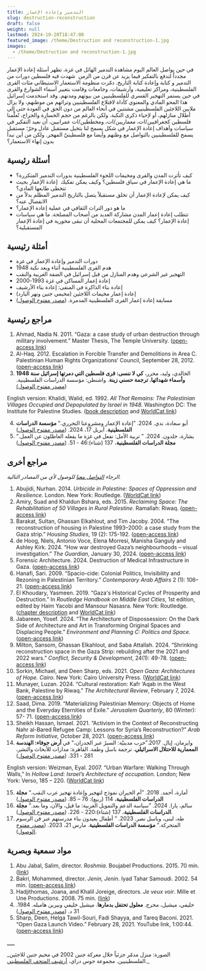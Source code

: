 ```yaml
---
title: التدمير وإعادة الإعمار
slug: destruction-reconstruction
draft: false
weight: null
lastmod: 2024-10-20T18:47:00
featured_image: /theme/Destruction and reconstruction-1.jpg
images:
  - /theme/Destruction and reconstruction-1.jpg
---
```

في حين يواصل العالم اليوم مشاهدة التدمير ‏الهائل في غزة، تظهر أسئلة إعادة الإعمار مجدداً لتدفع بالتفكير فيما يزيد عن قرن من الزمن  شهدت فيه فلسطين دورات من التدمير و كتابة وإعادة كتابة التاريخ. دمّرت منظومة الاستعمار الاستيطاني مئات القرى الفلسطينية، ومراكز تعليمية، وأرشيفات، وجامعات وقامت بتغيير أسماء الشوارع والقرى في حين يستمر التهجير القسري للفلسطينيين من بيوتهم ومدنهم. وقد استخدمت إسرائيل هذا المحو المادي والمعنوي كأداة لاقتلاع الفلسطينيين وتراثهم من موطنهم، ولا يزال ملايين اللاجئين الفلسطينيين مشتتين في أنحاء العالم من دون الحق في العودة حتى إلى أطلال منازلهم، أو لإحياء ذكرى النكبة. ولكن بالرغم من حجم الخسارة والجراح، تُعلّمنا فلسطين كجغرافيين/ات، معماريين/ات، ومخططين/ات عمرانيين، أن نعيد التفكير في سياسات وأهداف إعادة الإعمار في شكل يسمح لنا بتخيل مستقبل عادل وحرّ؛ مستقبل يسمح للفلسطينيين بالتواصل مع وطنهم وأيضا مع فلسطينيّ المهجر. ولكن من أين نبدأ بدون إنهاء الاستعمار؟

## أسئلة رئيسية

- كيف تأثرت المدن والقرى ومخيمات اللجوء الفلسطينية بدورات التدمير المتكررة؟
- ما هي إعادة الإعمار في سياق فلسطين؟ وكيف يمكن تفكيك  إعادة الإعمار بحيث تتخطى طابعها المادي؟
- كيف يمكن لإعادة الإعمار أن تخلق مستقبلاً يتصل بالتاريخ التدمير المظلم بدلاً من الانفصال عنه؟
- ما هو دور التراث الثقافي في عملية إعادة الإعمار؟
- تتطلب إعادة إعمار المدن مشاركة العديد من أصحاب المصلحة. ما هي سياسات إعادة الإعمار؟ كيف يمكن للمجتمعات المحلية أن تبقى محورية في إعادة الإعمار المستقبلية؟

## أمثلة رئيسية

- دورات التدمير وإعادة الإعمار في غزة
- هدم القرى الفلسطينية أثناء وبعد نكبة 1948
- التهجير غير الشرعي وهدم المنازل من قبل إسرائيل في الضفة الغربية والنقب
- إعادة إعمار المساكن في غزة 1993-2000
- إعادة بناء الذاكرة في المنفى: إعادة بناء الأرشيف
- إعادة إعمار مخيمات اللاجئين (مخيمي جنين ونهر البارد)
- مسابقة إعادة إعمار القرى الفلسطينية المدمرة. ([مصدر مفتوح الوصول](https://www.plands.org/en/competition-news))

## مراجع رئيسية

1. Ahmad, Nadia N. 2011. “Gaza: a case study of urban destruction through military involvement.” Master Thesis, The Temple University. ([open-access link](https://scholarshare.temple.edu/bitstream/handle/20.500.12613/645/Ahmad_temple_0225M_10714.pdf?sequence=1&isAllowed=y))
2. Al-Haq. 2012. Escalation in Forcible Transfer and Demolitions in Area C. Palestinian Human Rights Organizations’ Council, September 28, 2012. ([open-access link](https://docslib.org/doc/2743276/escalation-in-forcible-transfer-and-demolitions-in-area-c-al-haq-on))
3. الخالدي، وليد، محرر، **كي لا ننسى: قرى فلسطين التي دمرتها إسرائيل سنة 1948 وأسماء شهدائها. ترجمة حسني زينة**. واشنطن: مؤسسة الدراسات الفلسطينية. ([مصدر مفتوح الوصول)](https://archive.org/details/1948_20221204/page/n9/mode/2up)

English version: Khalidi, Walid, ed. 1992. _All That Remains: The Palestinian Villages Occupied and Depopulated by Israel in 1948._ Washington DC: The Institute for Palestine Studies. ([book description](https://www.palestine-studies.org/en/node/1649445) and [WorldCat link](https://search.worldcat.org/title/25632612))

4. أبو سعادة، ندي. 2024. ”إعادة الإعمار ومشروعنا التحرري.“ **مؤسسة الدراسات الفلسطينية**. أبريل 17، 2024. ([مصدر مفتوح الوصول](https://www.palestine-studies.org/ar/node/1655449))
5. بشارة، خلدون. 2024. ” تربية الأمل: نفعل في غزة ما يفعله العاطلون عن العمل.“ **مجلة الدراسات الفلسطينية**، 137 (شتاء):46 - 51. ([مصدر مفتوح الوصول](https://www.palestine-studies.org/ar/node/1654963))

## 

## مراجع أخرى

_الرجاء&#160;[التواصل معنا](https://palestine.araburbanism.com/ar/contact/)&#160;للوصول لأي من المصادر التالية._

1. Abujidi, Nurhan. 2014. _Urbicide in Palestine: Spaces of Oppression and Resilience._ London. New York: Routledge. ([WorldCat link](https://search.worldcat.org/title/863043800))
2. Amiry, Suad and Khaldun Bshara, eds. 2015. _Reclaiming Space: The Rehabilitation of 50 Villages in Rural Palestine_. Ramallah: Riwaq. ([open-access link](https://palestine.araburbanism.com/img/RECLAIMING%20SPACE%20RIWAQ%202015.pdf))
3. Barakat, Sultan, Ghassan Elkahlout, and Tim Jacoby. 2004. “The reconstruction of housing in Palestine 1993–2000: a case study from the Gaza strip.” _Housing Studies_, 19 (2): 175-192. ([open-access link](https://www.academia.edu/1165907/The_reconstruction_of_housing_in_Palestine_1993_2000_a_case_study_from_the_Gaza_Strip))
4. de Hoog, Niels, Antonio Voce, Elena Morresi, Manisha Ganguly and Ashley Kirk. 2024. “How war destroyed Gaza’s neighbourhoods – visual investigation.” _The Guardian_, January 30, 2024. ([open-access link](https://www.theguardian.com/world/ng-interactive/2024/jan/30/how-war-destroyed-gazas-neighbourhoods-visual-investigation?source=pmbug.com))
5. Forensic Architecture. 2024. Destruction of Medical Infrastructure in Gaza. ([open-access link](https://forensic-architecture.org/investigation/destruction-of-medical-infrastructure-in-gaza))
6. Hanafi, Sari. 2009. “Spacio-cide: Colonial Politics, Invisibility and Rezoning in Palestinian Territory.” _Contemporary Arab Affairs_ 2 (1): 106–21. ([open-access link](https://www.academia.edu/5966113/Spacio_cide_colonial_politics_invisibility_and_rezoning_in_Palestinian_territory))
7. El Khoudary, Yasmeen. 2019. “Gaza's Historical Cycles of Prosperity and Destruction.” In _Routledge Handbook on Middle East Cities_, 1st edition, edited by Haim Yacobi and Mansour Nasasra. New York: Routledge. ([chapter description](https://www.taylorfrancis.com/chapters/edit/10.4324/9781315625164-7/gaza-historical-cycles-prosperity-destruction-yasmeen-el-khoudary) and [WorldCat link](https://search.worldcat.org/title/1089841501))
8. Jabareen, Yosef. 2024. “The Architecture of Dispossession: On the Dark Side of Architecture and Art in Transforming Original Spaces and Displacing People.” _Environment and Planning C: Politics and Space_. ([open-access link](https://doi.org/10.1177/23996544241259312)) 
9. Milton, Sansom, Ghassan Elkahlout, and Saba Attallah. 2024. “Shrinking reconstruction space in the Gaza Strip: rebuilding after the 2021 and 2022 wars.” _Conflict, Security & Development_, 24(1): 49-78. ([open-access link](https://www.tandfonline.com/doi/full/10.1080/14678802.2024.2314034))
10. Sorkin, Michael, and Deen Sharp, eds. 2021. _Open Gaza: Architectures of Hope. Cairo_. New York: Cairo University Press. ([WorldCat link](https://search.worldcat.org/title/1162796841))
11. Munayer, Luzan. 2024. “Cultural restoration: Kafr ‘Aqab in the West Bank, Palestine by Riwaq.” _The Architectural Review_, February 7, 2024. ([open-access link](https://www.architectural-review.com/buildings/cultural-restoration-kafr-aqab-in-the-west-bank-palestine-by-riwaq#:~:text=Founded%20in%201991%2C%20Riwaq%20is,development%20of%20Palestine's%20architectural%20heritage))
12. Saad, Dima. 2019. “Materializing Palestinian Memory: Objects of Home and the Everyday Eternities of Exile.” _Jerusalem Quarterly_, 80 (Winter): 57- 71. ([open-access link](https://www.palestine-studies.org/sites/default/files/jq-articles/Pages%20from%20JQ80%20-%20Saad.pdf))
13. Sheikh Hassan, Ismael. 2021. “Activism in the Context of Reconstructing Nahr al-Bared Refugee Camp: Lessons for Syria’s Reconstruction?” _Arab Reform Initiative,_ October 28, 2021. ([open-access link](https://www.arab-reform.net/publication/activism-in-the-context-of-reconstructing-nahr-al-bared-refugee-camp-lessons-for-syrias-reconstruction/))
14. وايزمان، إيال. 2017.”حرب مدينيّة: السيرُ عبر الجدران،“ في **أرض جوفاء: الهندسة المعمارية للاحتلال الاسرائيلي**. ترجمة باسل وطفة. القاهرة: مدارات للأبحاث والنشر، 281 - 331. ([مصدر مفتوح الوصول](https://archive.org/details/20210510_20210510_2152/page/n331/mode/2up))

English version: Weizman, Eyal. 2007. “Urban Warfare: Walking Through Walls,” In _Hollow Land: Israel’s Architecture of occupation_. London; New York: Verso, 185 – 220. ([WorldCat link](https://search.worldcat.org/title/989789841))

15. أمارة، أحمد. 2018. ”أم الحيران نموذج لتهجير وإعادة تهجير عرب النقب.“ **مجلة الدراسات الفلسطينية**، 114 (ربيع): 76 – 85. ([مصدر مفتوح الوصول](https://store.palestine-studies.org/sites/default/files/mdf-articles/076-085.pdf))
16. سالم، يارا. 2024. ”سياسة الدعم والتمويل الغربية: ما قبل، والآن، وما بعد.“ **مجلة الدراسات الفلسطينية**، 137 (شتاء):220 - 226. ([مصدر مفتوح الوصول](https://www.palestine-studies.org/ar/node/1654964)).
17. طه، لبنى، وباسل نصر. 2023. ” أطفال يعيدون بناء مدرستهم عبر فن الرسوم المتحركة.“ **مؤسسة الدراسات الفلسطينية**. مارس 21، 2023. ([مصدر مفتوح الوصول](https://www.palestine-studies.org/ar/node/1653752)).

## مواد سمعية وبصرية

1. Abu Jabal, Salim, director. _Roshmia_. Boujabel Productions. 2015. 70 min. ([link](https://www.youtube.com/watch?v=1PHYtQu5NSU))
2. Bakri, Mohammed, director. _Jenin, Jenin_. Iyad Tahar Samoudi. 2002. 54 min. ([open-access link](https://www.youtube.com/watch?v=dU9iNGc5Bf4))
3. Hadjithomas, Joana, and Khalil Joreige, directors. _Je veux voir_. Mille et Une Productions. 2008. 75 min. ([link](https://vimeo.com/153902289))
4. خليفي، ميشيل، مخرج. **معلول تحتفل بدمارها**. ميشيل خليفي وبيرين هامبله. 1984. 31 د. ([مصدر مفتوح الوصول](https://www.youtube.com/watch?v=D44KIMcPRnQ))
5. Sharp, Deen, Helga Tawil-Souri, Fadi Shayya, and Tareq Baconi. 2021. “Open Gaza Launch Video.” February 28, 2021. YouTube link, 1:00:44. ([open-access link](https://www.youtube.com/watch?v=RumfL3-3wQ4&t=475s))

**\_\_\_**

\_الصورة: منزل مدمّر جزئياً خلال معركة جنين 2002 في مخيم جنين للاجئين الفلسطينيين. مجموعة جوس دراي، [أرشيف المتحف الفلسطيني](https://www.palarchive.org/index.php/Detail/objects/30615/lang/en_US).\_
